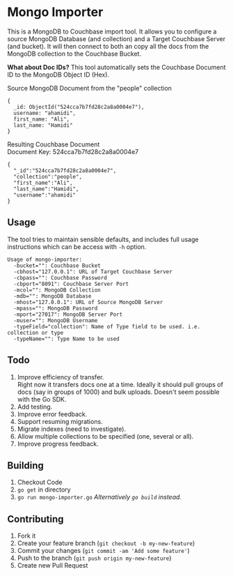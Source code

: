 # Mongo Importer
This is a MongoDB to Couchbase import tool. It allows you to configure a source MongoDB Database (and collection) and a Target Couchbase Server (and bucket). It will then connect to both an copy all the docs from the MongoDB collection to the Couchbase Bucket.

**What about Doc IDs?**
This tool automatically sets the Couchbase Document ID to the MongoDB Object ID  (Hex).

Source MongoDB Document from the "people" collection
```
{
  _id: ObjectId("524cca7b7fd28c2a8a0004e7"),
  username: "ahamidi",
  first_name: "Ali",
  last_name: "Hamidi"
}
```

Resulting Couchbase Document  
Document Key: 524cca7b7fd28c2a8a0004e7
```
{
  "_id":"524cca7b7fd28c2a8a0004e7",
  "collection":"people",
  "first_name":"Ali",
  "last_name":"Hamidi",
  "username":"ahamidi"
}
```

## Usage

The tool tries to maintain sensible defaults, and includes full usage instructions which can be access with ```-h``` option.
```
Usage of mongo-importer:
  -bucket="": Couchbase Bucket
  -cbhost="127.0.0.1": URL of Target Couchbase Server
  -cbpass="": Couchbase Password
  -cbport="8091": Couchbase Server Port
  -mcol="": MongoDB Collection
  -mdb="": MongoDB Database
  -mhost="127.0.0.1": URL of Source MongoDB Server
  -mpass="": MongoDB Password
  -mport="27017": MongoDB Server Port
  -muser="": MongoDB Username
  -typeField="collection": Name of Type field to be used. i.e. collection or type
  -typeName="": Type Name to be used
```

## Todo
1. Improve efficiency of transfer.  
Right now it transfers docs one at a time. Ideally it should pull groups of docs (say in groups of 1000) and bulk uploads. Doesn't seem possible with the Go SDK.
1. Add testing.
1. Improve error feedback.
1. Support resuming migrations.
1. Migrate indexes (need to investigate).
1. Allow multiple collections to be specified (one, several or all).
1. Improve progress feedback.

## Building

1. Checkout Code
1. ```go get``` in directory
1. ```go run mongo-importer.go``` _Alternatively ```go build``` instead._


## Contributing

1. Fork it
2. Create your feature branch (`git checkout -b my-new-feature`)
3. Commit your changes (`git commit -am 'Add some feature'`)
4. Push to the branch (`git push origin my-new-feature`)
5. Create new Pull Request
